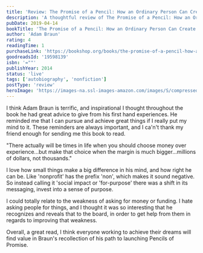 ```yaml
---
title: 'Review: The Promise of a Pencil: How an Ordinary Person Can Create Extraordinary Change'
description: 'A thoughtful review of The Promise of a Pencil: How an Ordinary Person Can Create Extraordinary Change by Adam Braun'
pubDate: 2019-04-14
bookTitle: 'The Promise of a Pencil: How an Ordinary Person Can Create Extraordinary Change'
author: 'Adam Braun'
rating: 4
readingTime: 1
purchaseLink: 'https://bookshop.org/books/the-promise-of-a-pencil-how-an-ordinary-person-can-create-extraordinary-change/'
goodreadsId: '19598139'
isbn: '=""'
publishYear: 2014
status: 'live'
tags: ['autobiography', 'nonfiction']
postType: 'review'
heroImage: 'https://images-na.ssl-images-amazon.com/images/S/compressed.photo.goodreads.com/books/1387675883i/19598139.jpg'
---
```


I think Adam Braun is terrific, and inspirational I thought throughout the book he had great advice to give from his first hand experiences. He reminded me that I can pursue and achieve great things if I really put my mind to it. These reminders are always important, and I ca'n't thank my friend enough for sending me this book to read.

> 
"There actually will be times in life when you should choose money over experience...but make that choice when the margin is much bigger...millions of dollars, not thousands."

I love how small things make a big difference in his mind, and how right he can be. Like 'nonprofit' has the prefix 'non', which makes it sound negative. So instead calling it 'social impact or 'for-purpose' there was a shift in its messaging, invest into a sense of purpose.

I could totally relate to the weakness of asking for money or funding. I hate asking people for things, and I thought it was so interesting that he recognizes and reveals that to the board, in order to get help from them in regards to improving that weakness.

Overall, a great read, I think everyone working to achieve their dreams will find value in Braun's recollection of his path to launching Pencils of Promise.